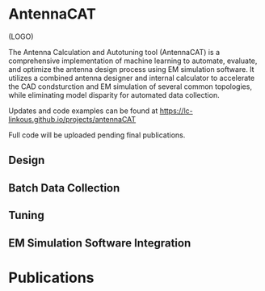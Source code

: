 # AntennaCAT


(LOGO)

The Antenna Calculation and Autotuning tool (AntennaCAT) is a comprehensive implementation of machine learning to automate, evaluate, and optimize the antenna design process using EM simulation software. It utilizes a combined antenna designer and internal calculator to accelerate the CAD condsturction and EM simulation of several common topologies, while eliminating model disparity for automated data collection.

Updates and code examples can be found at https://lc-linkous.github.io/projects/antennaCAT

Full code will be uploaded pending final publications. 


## Design


## Batch Data Collection


## Tuning


## EM Simulation Software Integration


# Publications



